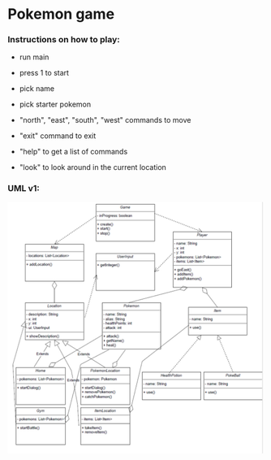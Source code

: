 # Pokemon game

### Instructions on how to play:
- run main
- press 1 to start
- pick name
- pick starter pokemon


- "north", "east", "south", "west" commands to move
- "exit" command to exit
- "help" to get a list of commands
- "look" to look around in the current location

### UML v1:
![UML_v1](https://github.com/io-qar/Java-Game/blob/develop/public/UMLv1.png?raw=true)
